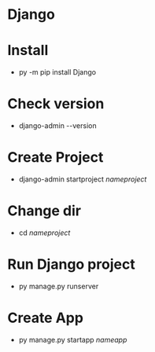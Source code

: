 # Django

# Install
* py -m pip install Django

# Check version
* django-admin --version

# Create Project
* django-admin startproject _nameproject_

# Change dir 
* cd _nameproject_

# Run Django project 
* py manage.py runserver

# Create App
* py manage.py startapp _nameapp_
